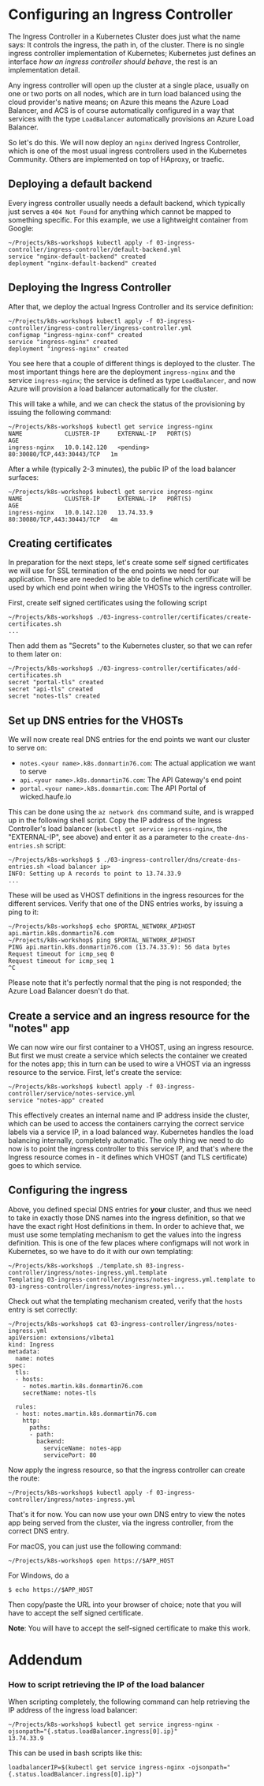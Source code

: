 # Configuring an Ingress Controller

The Ingress Controller in a Kubernetes Cluster does just what the name says: It controls the ingress, the path in, of the cluster. There is no single ingress controller implementation of Kubernetes; Kubernetes just defines an interface _how an ingress controller should behave_, the rest is an implementation detail.

Any ingress controller will open up the cluster at a single place, usually on one or two ports on all nodes, which are in turn load balanced using the cloud provider's native means; on Azure this means the Azure Load Balancer, and ACS is of course automatically configured in a way that services with the type `LoadBalancer` automatically provisions an Azure Load Balancer.

So let's do this. We will now deploy an `nginx` derived Ingress Controller, which is one of the most usual ingress controllers used in the Kubernetes Community. Others are implemented on top of HAproxy, or traefic.

## Deploying a default backend

Every ingress controller usually needs a default backend, which typically just serves a `404 Not Found` for anything which cannot be mapped to something specific. For this example, we use a lightweight container from Google:

```
~/Projects/k8s-workshop$ kubectl apply -f 03-ingress-controller/ingress-controller/default-backend.yml 
service "nginx-default-backend" created
deployment "nginx-default-backend" created
```

## Deploying the Ingress Controller

After that, we deploy the actual Ingress Controller and its service definition:

```
~/Projects/k8s-workshop$ kubectl apply -f 03-ingress-controller/ingress-controller/ingress-controller.yml 
configmap "ingress-nginx-conf" created
service "ingress-nginx" created
deployment "ingress-nginx" created
```

You see here that a couple of different things is deployed to the cluster. The most important things here are the deployment `ingress-nginx` and the service `ingress-nginx`; the service is defined as type `LoadBalancer`, and now Azure will provision a load balancer automatically for the cluster.

This will take a while, and we can check the status of the provisioning by issuing the following command:

```
~/Projects/k8s-workshop$ kubectl get service ingress-nginx
NAME            CLUSTER-IP     EXTERNAL-IP   PORT(S)                      AGE
ingress-nginx   10.0.142.120   <pending>     80:30080/TCP,443:30443/TCP   1m
```

After a while (typically 2-3 minutes), the public IP of the load balancer surfaces:

```
~/Projects/k8s-workshop$ kubectl get service ingress-nginx
NAME            CLUSTER-IP     EXTERNAL-IP   PORT(S)                      AGE
ingress-nginx   10.0.142.120   13.74.33.9    80:30080/TCP,443:30443/TCP   4m
```

## Creating certificates

In preparation for the next steps, let's create some self signed certificates we will use for SSL termination of the end points we need for our application. These are needed to be able to define which certificate will be used by which end point when wiring the VHOSTs to the ingress controller.

First, create self signed certificates using the following script

```
~/Projects/k8s-workshop$ ./03-ingress-controller/certificates/create-certificates.sh
...
```

Then add them as "Secrets" to the Kubernetes cluster, so that we can refer to them later on:

```
~/Projects/k8s-workshop$ ./03-ingress-controller/certificates/add-certificates.sh 
secret "portal-tls" created
secret "api-tls" created
secret "notes-tls" created
```

## Set up DNS entries for the VHOSTs

We will now create real DNS entries for the end points we want our cluster to serve on:

* `notes.<your name>.k8s.donmartin76.com`: The actual application we want to serve
* `api.<your name>.k8s.donmartin76.com`: The API Gateway's end point
* `portal.<your name>.k8s.donmartin.com`: The API Portal of wicked.haufe.io

This can be done using the `az network dns` command suite, and is wrapped up in the following shell script. Copy the IP address of the Ingress Controller's load balancer (`kubectl get service ingress-nginx`, the "EXTERNAL-IP", see above) and enter it as a parameter to the `create-dns-entries.sh` script:

```
~/Projects/k8s-workshop$ $ ./03-ingress-controller/dns/create-dns-entries.sh <load balancer ip>
INFO: Setting up A records to point to 13.74.33.9
...
```

These will be used as VHOST definitions in the ingress resources for the different services. Verify that one of the DNS entries works, by issuing a ping to it:

```
~/Projects/k8s-workshop$ echo $PORTAL_NETWORK_APIHOST
api.martin.k8s.donmartin76.com
~/Projects/k8s-workshop$ ping $PORTAL_NETWORK_APIHOST
PING api.martin.k8s.donmartin76.com (13.74.33.9): 56 data bytes
Request timeout for icmp_seq 0
Request timeout for icmp_seq 1
^C
```

Please note that it's perfectly normal that the ping is not responded; the Azure Load Balancer doesn't do that.

## Create a service and an ingress resource for the "notes" app

We can now wire our first container to a VHOST, using an ingress resource. But first we must create a service which selects the container we created for the notes app; this in turn can be used to wire a VHOST via an ingresss resource to the service. First, let's create the service:

```
~/Projects/k8s-workshop$ kubectl apply -f 03-ingress-controller/service/notes-service.yml
service "notes-app" created
```

This effectively creates an internal name and IP address inside the cluster, which can be used to access the containers carrying the correct service labels via a service IP, in a load balanced way. Kubernetes handles the load balancing internally, completely automatic. The only thing we need to do now is to point the ingress controller to this service IP, and that's where the Ingress resource comes in - it defines which VHOST (and TLS certificate) goes to which service.

## Configuring the ingress

Above, you defined special DNS entries for **your** cluster, and thus we need to take in exactly those DNS names into the ingress definition, so that we have the exact right Host definitions in them. In order to achieve that, we must use some templating mechanism to get the values into the ingress definition. This is one of the few places where configmaps will not work in Kubernetes, so we have to do it with our own templating:

```
~/Projects/k8s-workshop$ ./template.sh 03-ingress-controller/ingress/notes-ingress.yml.template
Templating 03-ingress-controller/ingress/notes-ingress.yml.template to 03-ingress-controller/ingress/notes-ingress.yml...
```

Check out what the templating mechanism created, verify that the `hosts` entry is set correctly:

```
~/Projects/k8s-workshop$ cat 03-ingress-controller/ingress/notes-ingress.yml
apiVersion: extensions/v1beta1
kind: Ingress
metadata:
  name: notes
spec:
  tls:
  - hosts:
    - notes.martin.k8s.donmartin76.com
    secretName: notes-tls

  rules:
  - host: notes.martin.k8s.donmartin76.com
    http:
      paths:
      - path:
        backend:
          serviceName: notes-app
          servicePort: 80
```

Now apply the ingress resource, so that the ingress controller can create the route:

```
~/Projects/k8s-workshop$ kubectl apply -f 03-ingress-controller/ingress/notes-ingress.yml
```

That's it for now. You can now use your own DNS entry to view the notes app being served from the cluster, via the ingress controller, from the correct DNS entry.

For macOS, you can just use the following command:

```
~/Projects/k8s-workshop$ open https://$APP_HOST
```

For Windows, do a

```
$ echo https://$APP_HOST
```

Then copy/paste the URL into your browser of choice; note that you will have to accept the self signed certificate.

**Note**: You will have to accept the self-signed certificate to make this work.

# Addendum

### How to script retrieving the IP of the load balancer

When scripting completely, the following command can help retrieving the IP address of the ingress load balancer:

```
~/Projects/k8s-workshop$ kubectl get service ingress-nginx -ojsonpath="{.status.loadBalancer.ingress[0].ip}"
13.74.33.9
```

This can be used in bash scripts like this:

```
loadbalancerIP=$(kubectl get service ingress-nginx -ojsonpath="{.status.loadBalancer.ingress[0].ip}")
```
